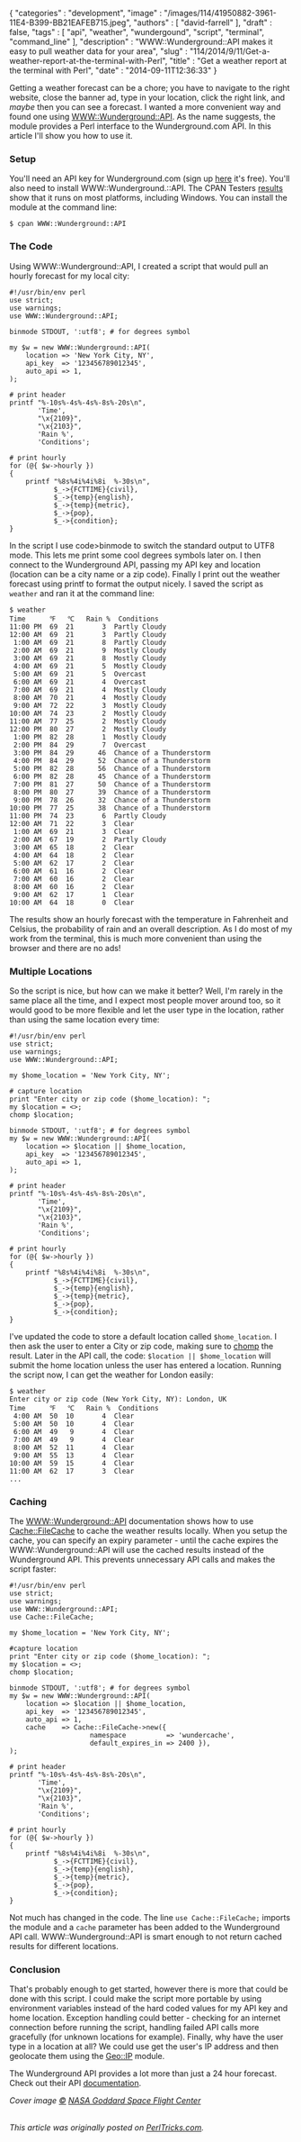 {
   "categories" : "development",
   "image" : "/images/114/41950882-3961-11E4-B399-BB21EAFEB715.jpeg",
   "authors" : [
      "david-farrell"
   ],
   "draft" : false,
   "tags" : [
      "api",
      "weather",
      "wundergound",
      "script",
      "terminal",
      "command_line"
   ],
   "description" : "WWW::Wunderground::API makes it easy to pull weather data for your area",
   "slug" : "114/2014/9/11/Get-a-weather-report-at-the-terminal-with-Perl",
   "title" : "Get a weather report at the terminal with Perl",
   "date" : "2014-09-11T12:36:33"
}


Getting a weather forecast can be a chore; you have to navigate to the right website, close the banner ad, type in your location, click the right link, and *maybe* then you can see a forecast. I wanted a more convenient way and found one using [WWW::Wunderground::API](https://metacpan.org/pod/WWW::Wunderground::API). As the name suggests, the module provides a Perl interface to the Wunderground.com API. In this article I'll show you how to use it.

### Setup

You'll need an API key for Wunderground.com (sign up [here](http://www.wunderground.com/weather/api/) it's free). You'll also need to install WWW::Wunderground.::API. The CPAN Testers [results](http://matrix.cpantesters.org/?dist=WWW-Wunderground-API+0.06) show that it runs on most platforms, including Windows. You can install the module at the command line:

``` prettyprint
$ cpan WWW::Wunderground::API
```

### The Code

Using WWW::Wunderground::API, I created a script that would pull an hourly forecast for my local city:

``` prettyprint
#!/usr/bin/env perl
use strict;
use warnings;
use WWW::Wunderground::API;

binmode STDOUT, ':utf8'; # for degrees symbol

my $w = new WWW::Wunderground::API(
    location => 'New York City, NY',
    api_key  => '123456789012345',
    auto_api => 1,
);

# print header
printf "%-10s%-4s%-4s%-8s%-20s\n",
       'Time',
       "\x{2109}",
       "\x{2103}",
       'Rain %',
       'Conditions';

# print hourly
for (@{ $w->hourly })
{
    printf "%8s%4i%4i%8i  %-30s\n",
           $_->{FCTTIME}{civil},
           $_->{temp}{english},
           $_->{temp}{metric},
           $_->{pop},
           $_->{condition};
}
```

In the script I use code\>binmode to switch the standard output to UTF8 mode. This lets me print some cool degrees symbols later on. I then connect to the Wunderground API, passing my API key and location (location can be a city name or a zip code). Finally I print out the weather forecast using printf to format the output nicely. I saved the script as `weather` and ran it at the command line:

``` prettyprint
$ weather
Time      ℉   ℃   Rain %  Conditions          
11:00 PM  69  21       3  Partly Cloudy                 
12:00 AM  69  21       3  Partly Cloudy                 
 1:00 AM  69  21       8  Partly Cloudy                 
 2:00 AM  69  21       9  Mostly Cloudy                 
 3:00 AM  69  21       8  Mostly Cloudy                 
 4:00 AM  69  21       5  Mostly Cloudy                 
 5:00 AM  69  21       5  Overcast                      
 6:00 AM  69  21       4  Overcast                      
 7:00 AM  69  21       4  Mostly Cloudy                 
 8:00 AM  70  21       4  Mostly Cloudy                 
 9:00 AM  72  22       3  Mostly Cloudy                 
10:00 AM  74  23       2  Mostly Cloudy                 
11:00 AM  77  25       2  Mostly Cloudy                 
12:00 PM  80  27       2  Mostly Cloudy                 
 1:00 PM  82  28       1  Mostly Cloudy                 
 2:00 PM  84  29       7  Overcast                      
 3:00 PM  84  29      46  Chance of a Thunderstorm      
 4:00 PM  84  29      52  Chance of a Thunderstorm      
 5:00 PM  82  28      56  Chance of a Thunderstorm      
 6:00 PM  82  28      45  Chance of a Thunderstorm      
 7:00 PM  81  27      50  Chance of a Thunderstorm      
 8:00 PM  80  27      39  Chance of a Thunderstorm      
 9:00 PM  78  26      32  Chance of a Thunderstorm      
10:00 PM  77  25      38  Chance of a Thunderstorm      
11:00 PM  74  23       6  Partly Cloudy                 
12:00 AM  71  22       3  Clear                         
 1:00 AM  69  21       3  Clear                         
 2:00 AM  67  19       2  Partly Cloudy                 
 3:00 AM  65  18       2  Clear                         
 4:00 AM  64  18       2  Clear                         
 5:00 AM  62  17       2  Clear                         
 6:00 AM  61  16       2  Clear                         
 7:00 AM  60  16       2  Clear                         
 8:00 AM  60  16       2  Clear                         
 9:00 AM  62  17       1  Clear                         
10:00 AM  64  18       0  Clear  
```

The results show an hourly forecast with the temperature in Fahrenheit and Celsius, the probability of rain and an overall description. As I do most of my work from the terminal, this is much more convenient than using the browser and there are no ads!

### Multiple Locations

So the script is nice, but how can we make it better? Well, I'm rarely in the same place all the time, and I expect most people mover around too, so it would good to be more flexible and let the user type in the location, rather than using the same location every time:

``` prettyprint
#!/usr/bin/env perl
use strict;
use warnings;
use WWW::Wunderground::API;

my $home_location = 'New York City, NY';

# capture location
print "Enter city or zip code ($home_location): ";
my $location = <>;
chomp $location;

binmode STDOUT, ':utf8'; # for degrees symbol
my $w = new WWW::Wunderground::API(
    location => $location || $home_location,
    api_key  => '123456789012345',
    auto_api => 1,
);

# print header
printf "%-10s%-4s%-4s%-8s%-20s\n",
       'Time',
       "\x{2109}",
       "\x{2103}",
       'Rain %',
       'Conditions';

# print hourly
for (@{ $w->hourly })
{
    printf "%8s%4i%4i%8i  %-30s\n",
           $_->{FCTTIME}{civil},
           $_->{temp}{english},
           $_->{temp}{metric},
           $_->{pop},
           $_->{condition};
}
```

I've updated the code to store a default location called `$home_location`. I then ask the user to enter a City or zip code, making sure to [chomp](http://perldoc.perl.org/functions/chomp.html) the result. Later in the API call, the code: `$location || $home_location` will submit the home location unless the user has entered a location. Running the script now, I can get the weather for London easily:

``` prettyprint
$ weather
Enter city or zip code (New York City, NY): London, UK
Time      ℉   ℃   Rain %  Conditions          
 4:00 AM  50  10       4  Clear                         
 5:00 AM  50  10       4  Clear                         
 6:00 AM  49   9       4  Clear                         
 7:00 AM  49   9       4  Clear                         
 8:00 AM  52  11       4  Clear                         
 9:00 AM  55  13       4  Clear                         
10:00 AM  59  15       4  Clear                         
11:00 AM  62  17       3  Clear                         
...
```

### Caching

The [WWW::Wunderground::API](https://metacpan.org/pod/WWW::Wunderground::API) documentation shows how to use [Cache::FileCache](https://metacpan.org/pod/Cache::FileCache) to cache the weather results locally. When you setup the cache, you can specify an expiry parameter - until the cache expires the WWW::Wunderground::API will use the cached results instead of the Wunderground API. This prevents unnecessary API calls and makes the script faster:

``` prettyprint
#!/usr/bin/env perl
use strict;
use warnings;
use WWW::Wunderground::API;
use Cache::FileCache;

my $home_location = 'New York City, NY';

#capture location
print "Enter city or zip code ($home_location): ";
my $location = <>;
chomp $location;

binmode STDOUT, ':utf8'; # for degrees symbol
my $w = new WWW::Wunderground::API(
    location => $location || $home_location,
    api_key  => '123456789012345',
    auto_api => 1,
    cache    => Cache::FileCache->new({
                    namespace          => 'wundercache',
                    default_expires_in => 2400 }),
);

# print header
printf "%-10s%-4s%-4s%-8s%-20s\n",
       'Time',
       "\x{2109}",
       "\x{2103}",
       'Rain %',
       'Conditions';

# print hourly
for (@{ $w->hourly })
{
    printf "%8s%4i%4i%8i  %-30s\n",
           $_->{FCTTIME}{civil},
           $_->{temp}{english},
           $_->{temp}{metric},
           $_->{pop},
           $_->{condition};
}
```

Not much has changed in the code. The line `use Cache::FileCache;` imports the module and a `cache` parameter has been added to the Wunderground API call. WWW::Wunderground::API is smart enough to not return cached results for different locations.

### Conclusion

That's probably enough to get started, however there is more that could be done with this script. I could make the script more portable by using environment variables instead of the hard coded values for my API key and home location. Exception handling could better - checking for an internet connection before running the script, handling failed API calls more gracefully (for unknown locations for example). Finally, why have the user type in a location at all? We could use get the user's IP address and then geolocate them using the [Geo::IP](https://metacpan.org/pod/Geo::IP) module.

The Wunderground API provides a lot more than just a 24 hour forecast. Check out their API [documentation](http://www.wunderground.com/weather/api/d/docs).

*Cover image [©](http://creativecommons.org/licenses/by/4.0/) [NASA Goddard Space Flight Center](https://www.flickr.com/photos/gsfc/5598148465/in/photolist-9wFYv8-kYwXMt-bsoJ2F-epZCJW-51zsz5-4xqurW-dQW1WX-ntLbig-47NhYw-8ha98x-gKjXSn-iGqBL8-fkVu7f-3bs6Hv-9C5Gp9-dfRRoo-ab4NaA-5nNgKY-hkfRe6-hSmCX2-97fCju-8fqUzR-e6xj8j-943upK-CaRbr-5sSeXx-6yuU9E-4adC2H-9YWWVQ-dK9bTn-piUN9-8NP9b5-8hdo8u-8xGTYN-mG2TTk-bmH4rF-7A8s15-97GPeg-fxsEhK-a1cDq-nMWvny-7xTFh6-ow6uvp-i7yjhS-82v13J-6DmEYb-c6BXa-5eCgsS-bo1p2k-nytJYo/)*

\
*This article was originally posted on [PerlTricks.com](http://perltricks.com).*
